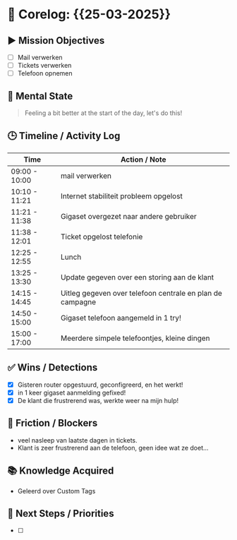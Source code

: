 # 🧠 Corelog: {{25-03-2025}}

## ▶️ Mission Objectives
- [ ] Mail verwerken
- [ ] Tickets verwerken
- [ ] Telefoon opnemen

## 🧠 Mental State
> Feeling a bit better at the start of the day, let's do this!

## 🕒 Timeline / Activity Log
| Time       | Action / Note                          |
|------------|----------------------------------------|
| 09:00 - 10:00 | mail verwerken |
| 10:10 - 11:21 | Internet stabiliteit probleem opgelost |
| 11:21 - 11:38 | Gigaset overgezet naar andere gebruiker |
| 11:38 - 12:01 | Ticket opgelost telefonie |
| 12:25 - 12:55 | Lunch |
| 13:25 - 13:30 | Update gegeven over een storing aan de klant |
| 14:15 - 14:45 | Uitleg gegeven over telefoon centrale en plan de campagne |
| 14:50 - 15:00 | Gigaset telefoon aangemeld in 1 try! |
| 15:00 - 17:00 | Meerdere simpele telefoontjes, kleine dingen |

## ✅ Wins / Detections
- [x] Gisteren router opgestuurd, geconfigreerd, en het werkt!
- [x] in 1 keer gigaset aanmelding gefixed!
- [x] De klant die frustrerend was, werkte weer na mijn hulp!

## 🛑 Friction / Blockers
- veel nasleep van laatste dagen in tickets.
- Klant is zeer frustrerend aan de telefoon, geen idee wat ze doet...

## 📚 Knowledge Acquired
- Geleerd over Custom Tags

## 🧭 Next Steps / Priorities
- [ ] 
